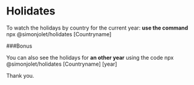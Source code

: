 # Holidates

To watch the holidays by country for the current year: 
**use the command** 
    npx @simonjolet/holidates [Countryname]

###Bonus

You can also see the holidays for **an other year** using the code
    npx @simonjolet/holidates [Countryname] [year]


Thank you.